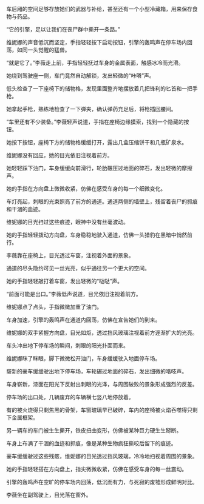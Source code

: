 车后厢的空间足够存放她们的武器与补给，甚至还有一个小型冷藏箱，用来保存食物与药品。

“它的引擎，足以让我们在丧尸群中撕开一条路。”

维妮娜的声音低沉而坚定，手指轻轻按下启动按钮，引擎的轰鸣声在停车场内回荡，如同一头觉醒的猛兽。

“就是它了。”李薇走上前，手指轻轻抚过车身的金属表面，触感冰冷而光滑。

她绕到驾驶座一侧，车门竟然自动解锁，发出轻微的“咔嗒”声。

低头检查了一下座椅下的储物格，发现里面整齐地摆放着几把锋利的匕首和一把手枪。

她拿起手枪，熟练地检查了一下弹夹，确认弹药充足后，将枪插回腰间。

“车里还有不少装备。”李薇轻声说道，手指在座椅边缘摸索，找到一个隐藏的按钮。

她按下按钮，座椅下方的储物格缓缓打开，露出几盒压缩饼干和几瓶矿泉水。

维妮娜没有回应，她的目光依旧注视着前方。

她轻轻踩下油门，车身缓缓向前滑行，轮胎碾压过地面的碎石，发出轻微的摩擦声。

她的手指在方向盘上微微收紧，仿佛在感受车身的每一个细微变化。

车灯亮起，刺眼的光束照亮了前方的通道。通道两侧的墙壁上，残留着丧尸的抓痕和干涸的血迹。

维妮娜的目光扫过这些痕迹，眼神中没有丝毫波动。

她的手指轻轻拨动方向盘，车身稳稳地驶入通道，仿佛一头猎豹在黑暗中悄然前行。

李薇靠在座椅上，目光透过车窗，注视着外面的景象。

通道的尽头隐约可见一丝光亮，似乎通往另一个更大的空间。

她的手指轻轻敲打着车窗，发出轻微的“哒哒”声。

“前面可能是出口。”李薇低声说道，目光依旧注视着前方。

维妮娜点了点头，手指微微加重了油门。

车身加速，引擎的轰鸣声在通道内回荡，仿佛在宣告她们的到来。

维妮娜的双手紧握方向盘，目光如炬，透过挡风玻璃注视着前方逐渐扩大的光亮。

车头冲出地下停车场的瞬间，刺眼的阳光扑面而来。

维妮娜眯了眯眼，脚下微微松开油门，车身缓缓驶入地面停车场。

崭新的豪车缓缓驶出地下停车场，车轮碾过地面的碎石，发出细微的咯吱声。

车身崭新，漆面在阳光下反射出刺眼的光泽，与周围破败的景象形成强烈的反差。

停车场的出口处，几辆废弃的车辆横七竖八地停放着。

有的被火烧得只剩焦黑的骨架，车窗玻璃早已破碎，车内的座椅被火焰吞噬得只剩下金属框架。

另一辆车的车门被生生撕开，铁皮扭曲变形，仿佛被某种巨力硬生生掰断。

车身上布满了干涸的血迹和抓痕，像是某种生物疯狂撕咬后留下的痕迹。

豪车缓缓驶过这些残骸，维妮娜的目光透过挡风玻璃，冷冷地扫视着周围的景象。

她的手指轻轻搭在方向盘上，指尖微微收紧，仿佛在感受车身的每一丝震动。

引擎的轰鸣声在空旷的停车场内回荡，低沉而有力，与死寂的废墟形成鲜明对比。

李薇坐在副驾驶上，目光落在窗外。


